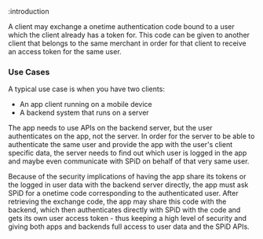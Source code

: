 :introduction

A client may exchange a onetime authentication code bound to a user which the
client already has a token for. This code can be given to another client that
belongs to the same merchant in order for that client to receive an access token
for the same user.

### Use Cases

A typical use case is when you have two clients:

* An app client running on a mobile device
* A backend system that runs on a server

The app needs to use APIs on the backend server, but the user authenticates on
the app, not the server. In order for the server to be able to authenticate the
same user and provide the app with the user's client specific data, the server
needs to find out which user is logged in the app and maybe even communicate
with SPiD on behalf of that very same user.

Because of the security implications of having the app share its tokens or the
logged in user data with the backend server directly, the app must ask SPiD for
a onetime code corresponding to the authenticated user. After retrieving the
exchange code, the app may share this code with the backend, which then
authenticates directly with SPiD with the code and gets its own user access
token - thus keeping a high level of security and giving both apps and backends
full access to user data and the SPiD APIs.
